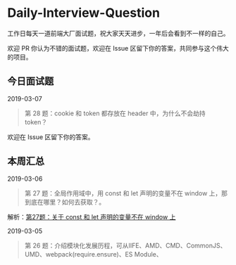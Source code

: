 # Daily-Interview-Question

工作日每天一道前端大厂面试题，祝大家天天进步，一年后会看到不一样的自己。

欢迎 PR 你认为不错的面试题，欢迎在 Issue 区留下你的答案，共同参与这个伟大的项目。



## 今日面试题

2019-03-07

> 第 28 题：cookie 和 token 都存放在 header 中，为什么不会劫持 token？

欢迎在 Issue 区留下你的答案。



## 本周汇总

2019-03-06

> 第 27 题：全局作用域中，用 const 和 let 声明的变量不在 window 上，那到底在哪里？如何去获取？。

解析：[第27题：关于 const 和 let 声明的变量不在 window 上](https://github.com/Advanced-Frontend/Daily-Interview-Question/issues/30)



2019-03-05

> 第 26 题：介绍模块化发展历程，可从IIFE、AMD、CMD、CommonJS、UMD、webpack(require.ensure)、ES Module、<script type="module"> 这几个角度考虑

解析：[第26 题: 前端中的模块化开发](https://github.com/Advanced-Frontend/Daily-Interview-Question/issues/28)



2019-03-04

> 第 25 题：说说浏览器和 Node 事件循环的区别

解析：[第25题：浏览器和Node 事件循环的区别](https://github.com/Advanced-Frontend/Daily-Interview-Question/issues/26)

 



## 历史汇总

- [前端面试题及答案汇总](https://github.com/Advanced-Frontend/Daily-Interview-Question/blob/master/datum/summary.md)



## 交流

进阶系列文章汇总如下，内有优质前端资料，觉得不错点个star。

> [https://github.com/yygmind/blog](https://github.com/yygmind/blog)

我是木易杨，网易高级前端工程师，跟着我**每周重点攻克一个前端面试重难点**。接下来让我带你走进高级前端的世界，在进阶的路上，共勉！

如果你想加群讨论每期面试知识点，公众号回复「 [加群]() 」即可 ![image](https://github.com/yygmind/blog/raw/master/images/weixin_re.png)
